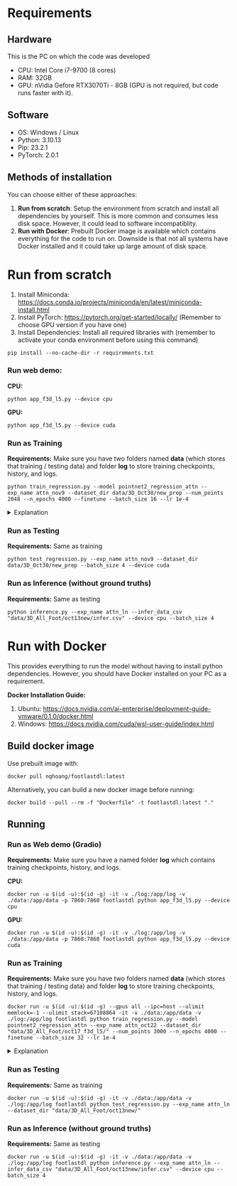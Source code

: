 # Requirements
## Hardware
This is the PC on which the code was developed
- CPU: Intel Core i7-9700 (8 cores)
- RAM: 32GB
- GPU: nVidia Gefore RTX3070Ti - 8GB (GPU is not required, but code runs faster with it).


## Software
- OS: Windows / Linux
- Python: 3.10.13
- Pip: 23.2.1
- PyTorch: 2.0.1

## Methods of installation
You can choose either of these approaches:
1. **Run from scratch**: Setup the environment from scratch and install all dependencies by yourself. This is more common and consumes less disk space. However, it could lead to software incompatiblity.
2. **Run with Docker**: Prebuilt Docker image is available which contains everything for the code to run on. Downside is that not all systems have Docker installed and it could take up large amount of disk space.

# Run from scratch

1. Install Miniconda: https://docs.conda.io/projects/miniconda/en/latest/miniconda-install.html
2. Install PyTorch: https://pytorch.org/get-started/locally/ (Remember to choose GPU version if you have one)
3. Install Dependencies: Install all required libraries with (remember to activate your conda environment before using this command)
```console
pip install --no-cache-dir -r requirements.txt
```
### Run web demo:

**CPU:**
```console
python app_f3d_l5.py --device cpu
```
**GPU:**
```console
python app_f3d_l5.py --device cuda
```
### Run as Training
**Requirements:** Make sure you have two folders named **data** (which stores that training / testing data) and folder **log** to store training checkpoints, history, and logs.
```console
python train_regression.py --model pointnet2_regression_attn --exp_name attn_nov9 --dataset_dir data/3D_Oct30/new_prep --num_points 2048 --n_epochs 4000 --finetune --batch_size 16 --lr 1e-4
```
<details>
  <summary>Explanation</summary>
  
 Let's break down the  command step by step:

* **python train_regression.py**: This is the command that is executed inside the container. It runs a Python script named train_regression.py.
* **--model `pointnet2_regression_attn`**: This specifies the model to be used, which is pointnet2_regression_attn.
* **--exp_name `attn_ln_oct_16`**: This sets the experiment name to attn_ln_oct_16, each experiment contains trained weights, and history.
* **--dataset_dir "data/3D_All_Foot/oct13new/"**: This specifies the directory containing the dataset.
* **--num_points 3000**: This sets the number of points to 3000.
* **--n_epochs 4000**: This sets the number of training epochs to 4000.
* **--finetune**: This indicates that the backend of the model will be fine-tuned, rather than frozen.
* **--batch_size 16**: This sets the batch size to 16.

In summary, the Docker command is running a container based on the footlastdl image, configuring it to use GPU support, sharing specific host resources, and executing a Python script (train_regression.py) with various parameters and options for training a regression model on a 3D foot dataset. The model is pointnet2_regression_attn, and the training is set to run for 4000 epochs with a batch size of 16, while fine-tuning on an existing model.

</details>

### Run as Testing
**Requirements:** Same as training
```console
python test_regression.py --exp_name attn_nov9 --dataset_dir data/3D_Oct30/new_prep --batch_size 4 --device cuda
```
### Run as Inference (without ground truths)
**Requirements:** Same as testing
```console
python inference.py --exp_name attn_ln --infer_data_csv "data/3D_All_Foot/oct13new/infer.csv" --device cpu --batch_size 4
```
# Run with Docker
This provides everything to run the model without having to install python dependencies.
However, you should have Docker installed on your PC as a requirement.

**Docker Installation Guide:**

1. Ubuntu: https://docs.nvidia.com/ai-enterprise/deployment-guide-vmware/0.1.0/docker.html
2. Windows: https://docs.nvidia.com/cuda/wsl-user-guide/index.html
## Build docker image
Use prebuilt image with:
```console
docker pull nqhoang/footlastdl:latest
```

Alternatively, you can build a new docker image before running:
```console
docker build --pull --rm -f "Dockerfile" -t footlastdl:latest "." 
```

## Running


### Run as Web demo (Gradio)
**Requirements:** Make sure you have a named folder **log** which contains training checkpoints, history, and logs.

**CPU:**
```console
docker run -u $(id -u):$(id -g) -it -v ./log:/app/log -v ./data:/app/data -p 7860:7860 footlastdl python app_f3d_l5.py --device cpu
```

**GPU:**
```console
docker run -u $(id -u):$(id -g) -it -v ./log:/app/log -v ./data:/app/data -p 7860:7860 footlastdl python app_f3d_l5.py --device cuda
```


### Run as Training
**Requirements:** Make sure you have two folders named **data** (which stores that training / testing data) and folder **log** to store training checkpoints, history, and logs.
```console
docker run -u $(id -u):$(id -g) --gpus all --ipc=host --ulimit memlock=-1 --ulimit stack=67108864 -it -v ./data:/app/data -v ./log:/app/log footlastdl python train_regression.py --model pointnet2_regression_attn --exp_name attn_oct22 --dataset_dir "data/3D_All_Foot/oct17_f3d_l5/" --num_points 3000 --n_epochs 4000 --finetune --batch_size 32 --lr 1e-4
```
<details>
  <summary>Explanation</summary>
  
 Let's break down the Docker command step by step:

**docker run**: This is the command to run a Docker container.

* **`-u $(id -u):$(id -g)`**: This sets the user for the container. $(id -u) and $(id -g) are shell commands that fetch the current user's UID (User ID) and GID (Group ID), respectively. This ensures that the processes * inside the Docker container run with the same user and group as the host system's current user.
* **--gpus all**: This option enables GPU support in the container and allows it to access all available GPUs on the host.
* **--ipc=host**: This shares the host's inter-process communication (IPC) namespace with the container. This is often used for sharing certain resources between the host and the container.
--**ulimit memlock=-1 --ulimit stack=67108864**: These set ulimit values for the container. memlock=-1 allows the container to use an unlimited amount of locked memory, and stack=67108864 sets the maximum stack size * for processes in the container to 64MB.
* **-it**: This makes the container interactive and allocates a pseudo-TTY (terminal).
* **-v ./data:/app/data -v ./log:/app/log**: This mounts host directories into the container. It maps the local ./data directory to /app/data inside the container and ./log to /app/log.
* **footlastdl**: This is the name of the Docker image that is being run.
* **python train_regression.py**: This is the command that is executed inside the container. It runs a Python script named train_regression.py.
* **--model `pointnet2_regression_attn`**: This specifies the model to be used, which is pointnet2_regression_attn.
* **--exp_name `attn_ln_oct_16`**: This sets the experiment name to attn_ln_oct_16, each experiment contains trained weights, and history.
* **--dataset_dir "data/3D_All_Foot/oct13new/"**: This specifies the directory containing the dataset.
* **--num_points 3000**: This sets the number of points to 3000.
* **--n_epochs 4000**: This sets the number of training epochs to 4000.
* **--finetune**: This indicates that the backend of the model will be fine-tuned, rather than frozen.
* **--batch_size 16**: This sets the batch size to 16.

In summary, the Docker command is running a container based on the footlastdl image, configuring it to use GPU support, sharing specific host resources, and executing a Python script (train_regression.py) with various parameters and options for training a regression model on a 3D foot dataset. The model is pointnet2_regression_attn, and the training is set to run for 4000 epochs with a batch size of 16, while fine-tuning on an existing model.

</details>

### Run as Testing
**Requirements:** Same as training
```console
docker run -u $(id -u):$(id -g) -it -v ./data:/app/data -v ./log:/app/log footlastdl python test_regression.py --exp_name attn_ln --dataset_dir "data/3D_All_Foot/oct13new/"
```
### Run as Inference (without ground truths)
**Requirements:** Same as testing
```console
docker run -u $(id -u):$(id -g) -it -v ./data:/app/data -v ./log:/app/log footlastdl python inference.py --exp_name attn_ln --infer_data_csv "data/3D_All_Foot/oct13new/infer.csv" --device cpu --batch_size 4
```